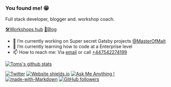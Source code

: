 ### You found me! 😁

Full stack developer, blogger and. workshop coach.

[🛠Workshops hub](https://workshops.tommisson.uk)
[📃Blog](https://blog.tommisson.uk)

- 🔭 I’m currently working on Super secret Gatsby projects [@MasterOfMalt](https://twitter.com/MasterOfMalt?ref_src=twsrc%5Egoogle%7Ctwcamp%5Eserp%7Ctwgr%5Eauthor)
- 🌱 I’m currently learning how to code at a Enterprise level
- 📫 How to reach me: Via [email](mailto:hi@tommisson.uk) or call [+447542274199](tel:+447542274199)

[![Toms's github stats](https://github-readme-stats.vercel.app/api?username=tomMisson&show_icons=true)](https://github.com/anuraghazra/github-readme-stats)

[![Twitter](https://img.shields.io/twitter/url/https/twitter.com/cloudposse.svg?style=social&label=Twitter)](https://twitter.com/thomas_misson)
[![Website shields.io](https://img.shields.io/website-up-down-green-red/http/shields.io.svg)](https://tommisson.uk)
[![Ask Me Anything !](https://img.shields.io/badge/Ask%20me-anything-1abc9c.svg)](https://github.com/tomMisson/tomMisson/issues)
[![made-with-Markdown](https://img.shields.io/badge/Made%20with-Markdown-1f425f.svg)](https://blog.tommisson.uk)
[![GitHub followers](https://img.shields.io/github/followers/tomMisson.svg?style=social&label=Follow&maxAge=2592000)](https://github.com/tomMisson?tab=followers)


